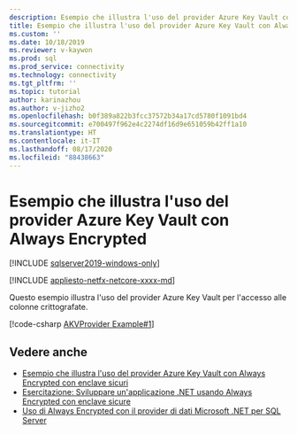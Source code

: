 ```yaml
---
description: Esempio che illustra l'uso del provider Azure Key Vault con Always Encrypted
title: Esempio che illustra l'uso del provider Azure Key Vault con Always Encrypted | Microsoft Docs
ms.custom: ''
ms.date: 10/18/2019
ms.reviewer: v-kaywon
ms.prod: sql
ms.prod_service: connectivity
ms.technology: connectivity
ms.tgt_pltfrm: ''
ms.topic: tutorial
author: karinazhou
ms.author: v-jizho2
ms.openlocfilehash: b0f389a822b3fcc37572b34a17cd5780f1091bd4
ms.sourcegitcommit: e700497f962e4c2274df16d9e651059b42ff1a10
ms.translationtype: HT
ms.contentlocale: it-IT
ms.lasthandoff: 08/17/2020
ms.locfileid: "88438663"
---
```

# <a name="example-demonstrating-use-of-azure-key-vault-provider-with-always-encrypted"></a>Esempio che illustra l'uso del provider Azure Key Vault con Always Encrypted

[!INCLUDE [sqlserver2019-windows-only](../../../includes/applies-to-version/sqlserver2019-windows-only.md)]

[!INCLUDE [appliesto-netfx-netcore-xxxx-md](../../../includes/appliesto-netfx-netcore-xxxx-md.md)]

Questo esempio illustra l'uso del provider Azure Key Vault per l'accesso alle colonne crittografate.

[!code-csharp [AKVProvider Example#1](~/../sqlclient/doc/samples/AzureKeyVaultProviderExample.cs#1)]

## <a name="see-also"></a>Vedere anche

- [Esempio che illustra l'uso del provider Azure Key Vault con Always Encrypted con enclave sicuri](azure-key-vault-enclave-example.md)
- [Esercitazione: Sviluppare un'applicazione .NET usando Always Encrypted con enclave sicure](tutorial-always-encrypted-enclaves-develop-net-apps.md)
- [Uso di Always Encrypted con il provider di dati Microsoft .NET per SQL Server](sqlclient-support-always-encrypted.md)
